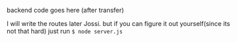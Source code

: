backend code goes here (after transfer)

I will write the routes later Jossi.
but if you can figure it out yourself(since its not that hard)
just run `$ node server.js`
